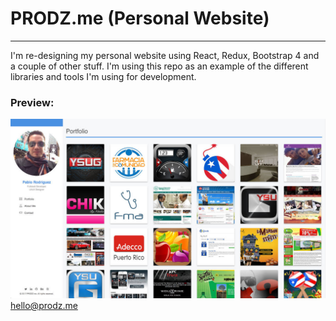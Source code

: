 # PRODZ.me (Personal Website)
______

I'm re-designing my personal website using React, Redux, Bootstrap 4 and a couple of other stuff. I'm using this repo as an example of the different libraries and tools I'm using for development.

### Preview: 

![](src/images/screenshot.jpg)
hello@prodz.me
